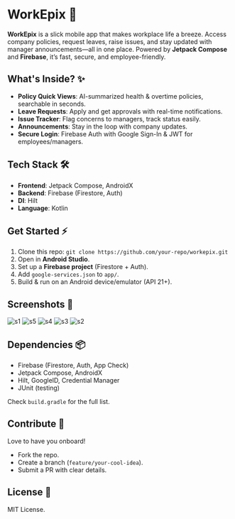 # WorkEpix 🚀


**WorkEpix** is a slick mobile app that makes workplace life a breeze. Access company policies, request leaves, raise issues, and stay updated with manager announcements—all in one place. Powered by **Jetpack Compose** and **Firebase**, it’s fast, secure, and employee-friendly.

## What's Inside? ✨
- **Policy Quick Views**: AI-summarized health & overtime policies, searchable in seconds.
- **Leave Requests**: Apply and get approvals with real-time notifications.
- **Issue Tracker**: Flag concerns to managers, track status easily.
- **Announcements**: Stay in the loop with company updates.
- **Secure Login**: Firebase Auth with Google Sign-In & JWT for employees/managers.

## Tech Stack 🛠️
- **Frontend**: Jetpack Compose, AndroidX
- **Backend**: Firebase (Firestore, Auth)
- **DI**: Hilt
- **Language**: Kotlin

## Get Started ⚡
1. Clone this repo: `git clone https://github.com/your-repo/workepix.git`
2. Open in **Android Studio**.
3. Set up a **Firebase project** (Firestore + Auth).
4. Add `google-services.json` to `app/`.
5. Build & run on an Android device/emulator (API 21+).

## Screenshots 📸

![s1](https://github.com/user-attachments/assets/fc0820b2-24f8-4655-bd24-2470d26a697c)
![s5](https://github.com/user-attachments/assets/77411545-a0be-434b-a523-f4de2a3cef29)
![s4](https://github.com/user-attachments/assets/56a3647a-4ce5-4f1b-9a2b-c25d775f0ab4)
![s3](https://github.com/user-attachments/assets/853bca75-e052-4758-8b7d-d47d28d53d68)
![s2](https://github.com/user-attachments/assets/b0b7ebbc-5ad9-474b-8696-99a4ff5fa485)



## Dependencies 📦
- Firebase (Firestore, Auth, App Check)
- Jetpack Compose, AndroidX
- Hilt, GoogleID, Credential Manager
- JUnit (testing)

Check `build.gradle` for the full list.

## Contribute 🤝
Love to have you onboard! 
- Fork the repo.
- Create a branch (`feature/your-cool-idea`).
- Submit a PR with clear details.

## License 📜
MIT License.


